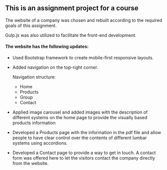 ##  This is an assignment project for a course

The website of a company was chosen and rebuilt according to the required goals of this assignment.

Gulp.js was also utilized to facilitate the front-end development.

#### The website has the following updates: 
-	Used Bootstrap framework to create mobile-first responsive layouts. 
-	Added navigation on the top-right corner.

    Navigation structure:
    - Home
    - Products
    - Group
    - Contact
    
-	Applied image carousel and added images with the description of different systems on the home page to provide the visually based products information
-	Developed a Products page with the information in the pdf file and allow people to have clear control over the contents of different lumbar systems using accordions.
-	Developed a Contact page to provide a way to get in touch. A contact form was offered here to let the visitors contact the company directly from the website.


